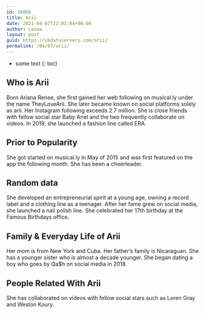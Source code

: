 ```yaml
---
id: 18866
title: Arii
date: 2021-04-07T22:01:04+00:00
author: Laima
layout: post
guid: https://ukdataservers.com/arii/
permalink: /04/07/arii/
---
```


* some text
{: toc}


## Who is Arii
                  
                  
                  
Born Ariana Renee, she first gained her web following on musical.ly under the name TheyLoveArii. She later became known on social platforms solely as arii. Her Instagram following exceeds 2.7 million. She is close friends with fellow social star Baby Ariel and the two frequently collaborate on videos. In 2019, she launched a fashion line called ERA. 
                  
              
            
              
            
                
                
                
## Prior to Popularity
                  
                  
                  
She got started on musical.ly in May of 2015 and was first featured on the app the following month. She has been a cheerleader.
                  
              
            
              
            
                
                
                
## Random data
                  
                  
                  
She developed an entrepreneurial spirit at a young age, owning a record label and a clothing line as a teenager. After her fame grew on social media, she launched a nail polish line. She celebrated her 17th birthday at the Famous Birthdays office. 
                  
              
            
              
            
                
                
                
## Family & Everyday Life of Arii
                  
                  
                  
Her mom is from New York and Cuba. Her father&#8217;s family is Nicaraguan. She has a younger sister who is almost a decade younger. She began dating a boy who goes by Qa$h on social media in 2018. 
                  
              
            
              
            
                
                
                
## People Related With Arii
                  
                  
                  
She has collaborated on videos with fellow social stars such as Loren Gray and Weston Koury. 
                  
              
            
              
            
                
              
            
              
              
            
            
              
            
          
          
          